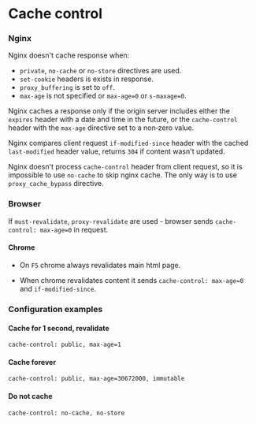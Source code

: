 # Cache control

### Nginx

Nginx doesn't cache response when:

-   `private`, `no-cache` or `no-store` directives are used.
-   `set-cookie` headers is exists in response.
-   `proxy_buffering` is set to `off`.
-   `max-age` is not specified or `max-age=0` or `s-maxage=0`.

Nginx caches a response only if the origin server includes either the `expires` header with a date and time in the future, or the `cache-control` header with the `max-age` directive set to a non‑zero value.

Nginx compares client request `if-modified-since` header with the cached `last-modified` header value, returns `304` if content wasn't updated.

Nginx doesn't process `cache-control` header from client request, so it is impossible to use `no-cache` to skip nginx cache. The only way is to use `proxy_cache_bypass` directive.

### Browser

If `must-revalidate`, `proxy-revalidate` are used - browser sends `cache-control: max-age=0` in request.

#### Chrome

-   On `F5` chrome always revalidates main html page.

-   When chrome revalidates content it sends `cache-control: max-age=0` and `if-modified-since`.

### Configuration examples

#### Cache for 1 second, revalidate

```text
cache-control: public, max-age=1
```

#### Cache forever

```text
cache-control: public, max-age=30672000, immutable
```

#### Do not cache

```text
cache-control: no-cache, no-store
```
